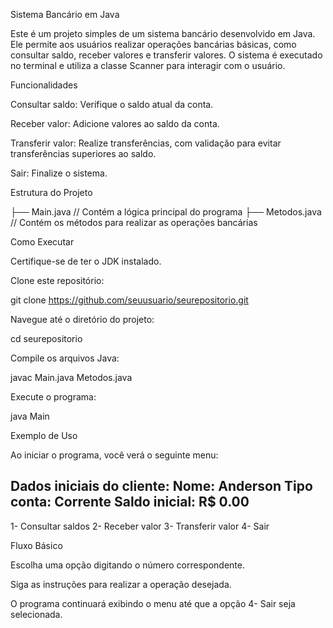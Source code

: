 Sistema Bancário em Java

Este é um projeto simples de um sistema bancário desenvolvido em Java. Ele permite aos usuários realizar operações bancárias básicas, como consultar saldo, receber valores e transferir valores. O sistema é executado no terminal e utiliza a classe Scanner para interagir com o usuário.

Funcionalidades

Consultar saldo: Verifique o saldo atual da conta.

Receber valor: Adicione valores ao saldo da conta.

Transferir valor: Realize transferências, com validação para evitar transferências superiores ao saldo.

Sair: Finalize o sistema.

Estrutura do Projeto

├── Main.java         // Contém a lógica principal do programa
├── Metodos.java      // Contém os métodos para realizar as operações bancárias

Como Executar

Certifique-se de ter o JDK instalado.

Clone este repositório:

git clone https://github.com/seuusuario/seurepositorio.git

Navegue até o diretório do projeto:

cd seurepositorio

Compile os arquivos Java:

javac Main.java Metodos.java

Execute o programa:

java Main

Exemplo de Uso

Ao iniciar o programa, você verá o seguinte menu:

Dados iniciais do cliente:
Nome: Anderson
Tipo conta: Corrente
Saldo inicial: R$ 0.00
------------
1- Consultar saldos
2- Receber valor
3- Transferir valor
4- Sair

Fluxo Básico

Escolha uma opção digitando o número correspondente.

Siga as instruções para realizar a operação desejada.

O programa continuará exibindo o menu até que a opção 4- Sair seja selecionada.